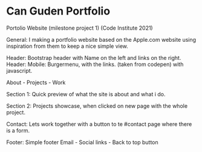 # Can Guden Portfolio
Portolio Website (milestone project 1) (Code Institute 2021)

General:
I making a portfolio website based on the Apple.com website using inspiration from them to keep a nice simple view.

Header:
Bootstrap header with Name on the left and links on the right.
Header: Mobile: Burgermenu, with the links. (taken from codepen) with javascript.

About - Projects - Work

Section 1:
Quick preview of what the site is about and what i do.

Section 2:
Projects showcase, when clicked on new page with the whole project.

Contact: Lets work together with a button to te #contact page where there is a form.

Footer: Simple footer Email - Social links - Back to top button
